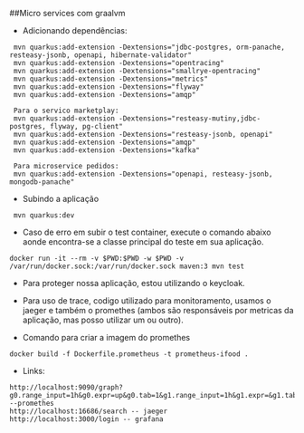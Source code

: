 ##Micro services com graalvm
- Adicionando dependências:
```
 mvn quarkus:add-extension -Dextensions="jdbc-postgres, orm-panache, resteasy-jsonb, openapi, hibernate-validator"
 mvn quarkus:add-extension -Dextensions="opentracing"
 mvn quarkus:add-extension -Dextensions="smallrye-opentracing"
 mvn quarkus:add-extension -Dextensions="metrics"
 mvn quarkus:add-extension -Dextensions="flyway"
 mvn quarkus:add-extension -Dextensions="amqp"

 Para o servico marketplay:
 mvn quarkus:add-extension -Dextensions="resteasy-mutiny,jdbc-postgres, flyway, pg-client"
 mvn quarkus:add-extension -Dextensions="resteasy-jsonb, openapi"
 mvn quarkus:add-extension -Dextensions="amqp"
 mvn quarkus:add-extension -Dextensions="kafka"
 
 Para microservice pedidos:
 mvn quarkus:add-extension -Dextensions="openapi, resteasy-jsonb, mongodb-panache"

```
- Subindo a aplicação
```
 mvn quarkus:dev
```
- Caso de erro em subir o test container, execute o comando abaixo aonde encontra-se a classe principal do teste em sua aplicação.
```
docker run -it --rm -v $PWD:$PWD -w $PWD -v /var/run/docker.sock:/var/run/docker.sock maven:3 mvn test
```

- Para proteger nossa aplicação, estou utilizando o keycloak.

- Para uso de trace, codigo utilizado para monitoramento, usamos o jaeger e também o promethes (ambos são responsáveis por metricas da aplicação, mas posso utilizar um ou outro).

- Comando para criar a imagem do promethes
```
docker build -f Dockerfile.prometheus -t prometheus-ifood .
```
- Links:
```
http://localhost:9090/graph?g0.range_input=1h&g0.expr=up&g0.tab=1&g1.range_input=1h&g1.expr=&g1.tab=1 --promethes
http://localhost:16686/search -- jaeger
http://localhost:3000/login -- grafana
```
